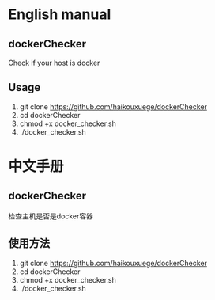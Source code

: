 # English manual

## dockerChecker

Check if your host is docker

## Usage

1. git clone https://github.com/haikouxuege/dockerChecker
2. cd dockerChecker
3. chmod +x docker_checker.sh
4. ./docker_checker.sh

# 中文手册

## dockerChecker

检查主机是否是docker容器

## 使用方法

1. git clone https://github.com/haikouxuege/dockerChecker
2. cd dockerChecker
3. chmod +x docker_checker.sh
4. ./docker_checker.sh

